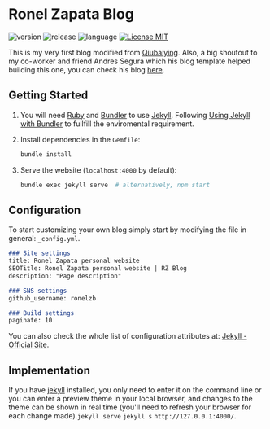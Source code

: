 
# Ronel Zapata Blog

![version](https://img.shields.io/badge/Version-Test-yellow)
![release](https://img.shields.io/badge/Release-0.1.0-blue)
![language](https://img.shields.io/badge/Language-HTML,Ruby,JavaScript-brightgreen)
[![License MIT](https://img.shields.io/badge/license-MIT-blue.svg?style=flat)](https://github.com/ronelzb/ronelzb.github.io/blob/master/LICENSE)

This is my very first blog modified from [Qiubaiying](https://github.com/qiubaiying/qiubaiying.github.io). Also, a big shoutout to my co-worker and friend Andres Segura which his blog template helped building this one, you can check his blog [here](https://github.com/ansegura7/ansegura7.github.io).

## Getting Started

1. You will need [Ruby](https://www.ruby-lang.org/en/) and [Bundler](https://bundler.io/) to use [Jekyll](https://jekyllrb.com/). Following [Using Jekyll with Bundler](https://jekyllrb.com/tutorials/using-jekyll-with-bundler/) to fullfill the enviromental requirement.

2. Install dependencies in the `Gemfile`:

    ```sh
    bundle install
    ```

3. Serve the website (`localhost:4000` by default):

    ```sh
    bundle exec jekyll serve  # alternatively, npm start
    ```

## Configuration

To start customizing your own blog simply start by modifying the file in general: `_config.yml`.

```md
### Site settings
title: Ronel Zapata personal website
SEOTitle: Ronel Zapata personal website | RZ Blog
description: "Page description"

### SNS settings
github_username: ronelzb

### Build settings
paginate: 10
```

You can also check the whole list of configuration attributes at: [Jekyll - Official Site](http://jekyllrb.com/).

## Implementation

If you have [jekyll](http://jekyllcn.com/) installed, you only need to enter it on the command line or you can enter a preview theme in your local browser, and changes to the theme can be shown in real time (you'll need to refresh your browser for each change made).`jekyll serve` `jekyll s` `http://127.0.0.1:4000/`.
